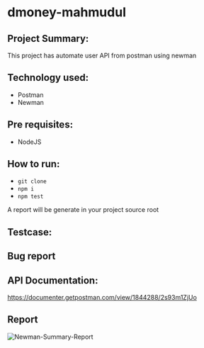 # dmoney-mahmudul

## Project Summary:
This project has automate user API from postman using newman

## Technology used:
- Postman
- Newman

## Pre requisites:
- NodeJS

## How to run:
- ``` git clone ```
- ``` npm i ```
- ``` npm test ```

A report will be generate in your project source root

## Testcase:
<link>

## Bug report
<link>

## API Documentation:
https://documenter.getpostman.com/view/1844288/2s93m1ZjUo

## Report
![Newman-Summary-Report](https://github.com/mhm3990/dmoney-mahmudul/assets/48542736/28ca7b4d-7d19-4973-b174-5b8a0edd8eb6)
